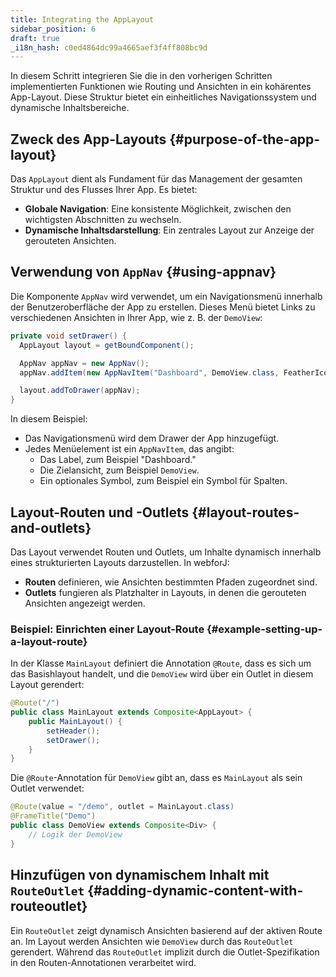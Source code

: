 ```yaml
---
title: Integrating the AppLayout
sidebar_position: 6
draft: true
_i18n_hash: c0ed4864dc99a4665aef3f4ff808bc9d
---
```

In diesem Schritt integrieren Sie die in den vorherigen Schritten implementierten Funktionen wie Routing und Ansichten in ein kohärentes App-Layout. Diese Struktur bietet ein einheitliches Navigationssystem und dynamische Inhaltsbereiche.

## Zweck des App-Layouts {#purpose-of-the-app-layout}

Das `AppLayout` dient als Fundament für das Management der gesamten Struktur und des Flusses Ihrer App. Es bietet:
- **Globale Navigation**: Eine konsistente Möglichkeit, zwischen den wichtigsten Abschnitten zu wechseln.
- **Dynamische Inhaltsdarstellung**: Ein zentrales Layout zur Anzeige der gerouteten Ansichten.

## Verwendung von `AppNav` {#using-appnav}

Die Komponente `AppNav` wird verwendet, um ein Navigationsmenü innerhalb der Benutzeroberfläche der App zu erstellen. Dieses Menü bietet Links zu verschiedenen Ansichten in Ihrer App, wie z. B. der `DemoView`:

```java title="MainLayout.java"
private void setDrawer() {
  AppLayout layout = getBoundComponent();

  AppNav appNav = new AppNav();
  appNav.addItem(new AppNavItem("Dashboard", DemoView.class, FeatherIcon.MESSAGE_CIRCLE.create()));

  layout.addToDrawer(appNav);
}
```

In diesem Beispiel:
- Das Navigationsmenü wird dem Drawer der App hinzugefügt.
- Jedes Menüelement ist ein `AppNavItem`, das angibt:
  - Das Label, zum Beispiel "Dashboard."
  - Die Zielansicht, zum Beispiel `DemoView`.
  - Ein optionales Symbol, zum Beispiel ein Symbol für Spalten.

## Layout-Routen und -Outlets {#layout-routes-and-outlets}

Das Layout verwendet Routen und Outlets, um Inhalte dynamisch innerhalb eines strukturierten Layouts darzustellen. In webforJ:
- **Routen** definieren, wie Ansichten bestimmten Pfaden zugeordnet sind.
- **Outlets** fungieren als Platzhalter in Layouts, in denen die gerouteten Ansichten angezeigt werden.

### Beispiel: Einrichten einer Layout-Route {#example-setting-up-a-layout-route}

In der Klasse `MainLayout` definiert die Annotation `@Route`, dass es sich um das Basishlayout handelt, und die `DemoView` wird über ein Outlet in diesem Layout gerendert:

```java title="MainLayout.java"
@Route("/")
public class MainLayout extends Composite<AppLayout> {
    public MainLayout() {
        setHeader();
        setDrawer();
    }
}
```

Die `@Route`-Annotation für `DemoView` gibt an, dass es `MainLayout` als sein Outlet verwendet:

```java title="DemoView.java"
@Route(value = "/demo", outlet = MainLayout.class)
@FrameTitle("Demo")
public class DemoView extends Composite<Div> {
    // Logik der DemoView
}
```

## Hinzufügen von dynamischem Inhalt mit `RouteOutlet` {#adding-dynamic-content-with-routeoutlet}

Ein `RouteOutlet` zeigt dynamisch Ansichten basierend auf der aktiven Route an. Im Layout werden Ansichten wie `DemoView` durch das `RouteOutlet` gerendert. Während das `RouteOutlet` implizit durch die Outlet-Spezifikation in den Routen-Annotationen verarbeitet wird.
